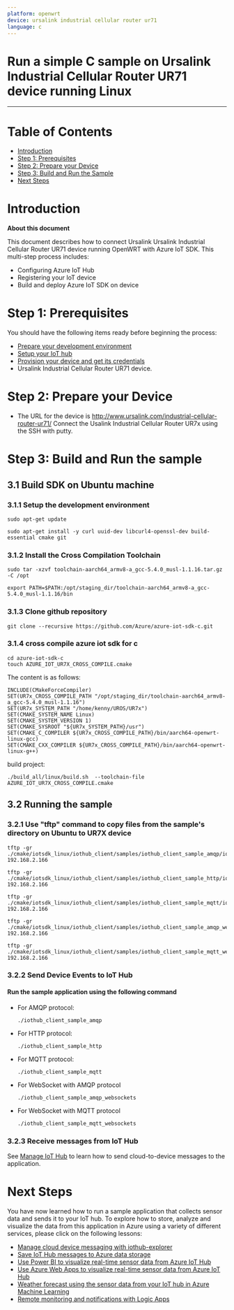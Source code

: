 ```yaml
---
platform: openwrt
device: ursalink industrial cellular router ur71
language: c
---
```


Run a simple C sample on Ursalink Industrial Cellular Router UR71 device running Linux
===
---

# Table of Contents

-   [Introduction](#Introduction)
-   [Step 1: Prerequisites](#Prerequisites)
-   [Step 2: Prepare your Device](#PrepareDevice)
-   [Step 3: Build and Run the Sample](#Build)
-   [Next Steps](#NextSteps)

<a name="Introduction"></a>
# Introduction

**About this document**

This document describes how to connect Ursalink Ursalink Industrial Cellular Router UR71 device running OpenWRT with Azure IoT SDK. This multi-step process includes:
-   Configuring Azure IoT Hub
-   Registering your IoT device
-   Build and deploy Azure IoT SDK on device

<a name="Prerequisites"></a>
# Step 1: Prerequisites

You should have the following items ready before beginning the process:

-   [Prepare your development environment][setup-devbox-linux]
-   [Setup your IoT hub][lnk-setup-iot-hub]
-   [Provision your device and get its credentials][lnk-manage-iot-hub]
-   Ursalink Industrial Cellular Router UR71 device.

<a name="PrepareDevice"></a>
# Step 2: Prepare your Device

-   The URL for the device is <http://www.ursalink.com/industrial-cellular-router-ur71/> Connect the Usalink Industrial Cellular Router UR7x using the SSH with putty.

<a name="Build"></a>
# Step 3: Build and Run the sample

<a name="Load"></a>
## 3.1 Build SDK on Ubuntu machine

### 3.1.1 Setup the development environment

    sudo apt-get update

    sudo apt-get install -y curl uuid-dev libcurl4-openssl-dev build-essential cmake git

### 3.1.2 Install the Cross Compilation Toolchain

    sudo tar -xzvf toolchain-aarch64_armv8-a_gcc-5.4.0_musl-1.1.16.tar.gz -C /opt
        
    export PATH=$PATH:/opt/staging_dir/toolchain-aarch64_armv8-a_gcc-5.4.0_musl-1.1.16/bin
       
### 3.1.3 Clone github repository

    git clone --recursive https://github.com/Azure/azure-iot-sdk-c.git
        
### 3.1.4 cross compile azure iot sdk for c 

    cd azure-iot-sdk-c
    touch AZURE_IOT_UR7X_CROSS_COMPILE.cmake

The content is as follows:

    INCLUDE(CMakeForceCompiler)
    SET(UR7x_CROSS_COMPILE_PATH "/opt/staging_dir/toolchain-aarch64_armv8-a_gcc-5.4.0_musl-1.1.16")
    SET(UR7x_SYSTEM_PATH "/home/kenny/UROS/UR7x")
    SET(CMAKE_SYSTEM_NAME Linux)
    SET(CMAKE_SYSTEM_VERSION 1)
    SET(CMAKE_SYSROOT "${UR7x_SYSTEM_PATH}/usr")
    SET(CMAKE_C_COMPILER ${UR7x_CROSS_COMPILE_PATH}/bin/aarch64-openwrt-linux-gcc)
    SET(CMAKE_CXX_COMPILER ${UR7x_CROSS_COMPILE_PATH}/bin/aarch64-openwrt-linux-g++)

build project:

    ./build_all/linux/build.sh	--toolchain-file AZURE_IOT_UR7X_CROSS_COMPILE.cmake

## 3.2 Running the sample

### 3.2.1 Use "tftp" command to copy files from the sample's directory on Ubuntu to UR7X device

    tftp -gr ./cmake/iotsdk_linux/iothub_client/samples/iothub_client_sample_amqp/iothub_client_sample_amqp 192.168.2.166

    tftp -gr ./cmake/iotsdk_linux/iothub_client/samples/iothub_client_sample_http/iothub_client_sample_http 192.168.2.166

    tftp -gr ./cmake/iotsdk_linux/iothub_client/samples/iothub_client_sample_mqtt/iothub_client_sample_mqtt 192.168.2.166

    tftp -gr ./cmake/iotsdk_linux/iothub_client/samples/iothub_client_sample_amqp_websockets/iothub_client_sample_amqp_websockets 192.168.2.166

    tftp -gr ./cmake/iotsdk_linux/iothub_client/samples/iothub_client_sample_mqtt_websockets/iothub_client_sample_mqtt_websockets 192.168.2.166
         
### 3.2.2 Send Device Events to IoT Hub

#### Run the sample application using the following command

-   For AMQP protocol:

        ./iothub_client_sample_amqp
        
-   For HTTP protocol:

        ./iothub_client_sample_http
        
-   For MQTT protocol:

        ./iothub_client_sample_mqtt
        
-   For WebSocket with AMQP protocol

        ./iothub_client_sample_amqp_websockets
        
-   For WebSocket with MQTT protocol

        ./iothub_client_sample_mqtt_websockets
        
### 3.2.3 Receive messages from IoT Hub

See [Manage IoT Hub][lnk-manage-iot-hub] to learn how to send cloud-to-device messages to the application.

<a name="NextSteps"></a>
# Next Steps

You have now learned how to run a sample application that collects sensor data and sends it to your IoT hub. To explore how to store, analyze and visualize the data from this application in Azure using a variety of different services, please click on the following lessons:

-   [Manage cloud device messaging with iothub-explorer]
-   [Save IoT Hub messages to Azure data storage]
-   [Use Power BI to visualize real-time sensor data from Azure IoT Hub]
-   [Use Azure Web Apps to visualize real-time sensor data from Azure IoT Hub]
-   [Weather forecast using the sensor data from your IoT hub in Azure Machine Learning]
-   [Remote monitoring and notifications with Logic Apps]   

[Manage cloud device messaging with iothub-explorer]: https://docs.microsoft.com/en-us/azure/iot-hub/iot-hub-explorer-cloud-device-messaging
[Save IoT Hub messages to Azure data storage]: https://docs.microsoft.com/en-us/azure/iot-hub/iot-hub-store-data-in-azure-table-storage
[Use Power BI to visualize real-time sensor data from Azure IoT Hub]: https://docs.microsoft.com/en-us/azure/iot-hub/iot-hub-live-data-visualization-in-power-bi
[Use Azure Web Apps to visualize real-time sensor data from Azure IoT Hub]: https://docs.microsoft.com/en-us/azure/iot-hub/iot-hub-live-data-visualization-in-web-apps
[Weather forecast using the sensor data from your IoT hub in Azure Machine Learning]: https://docs.microsoft.com/en-us/azure/iot-hub/iot-hub-weather-forecast-machine-learning
[Remote monitoring and notifications with Logic Apps]: https://docs.microsoft.com/en-us/azure/iot-hub/iot-hub-monitoring-notifications-with-azure-logic-apps
[setup-devbox-linux]: https://github.com/Azure/azure-iot-sdk-c/blob/master/doc/devbox_setup.md
[lnk-setup-iot-hub]: ../setup_iothub.md
[lnk-manage-iot-hub]: ../manage_iot_hub.md

